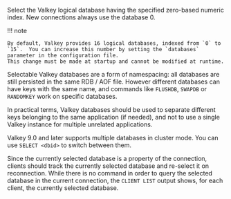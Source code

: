 Select the Valkey logical database having the specified zero-based numeric index.
New connections always use the database 0.

 !!! note

    By default, Valkey provides 16 logical databases, indexed from `0` to `15`.  You can increase this number by setting the `databases` parameter in the configuration file.  
    This change must be made at startup and cannot be modified at runtime.

Selectable Valkey databases are a form of namespacing: all databases are still persisted in the same RDB / AOF file. However different databases can have keys with the same name, and commands like `FLUSHDB`, `SWAPDB` or `RANDOMKEY` work on specific databases.

In practical terms, Valkey databases should be used to separate different keys belonging to the same application (if needed), and not to use a single Valkey instance for multiple unrelated applications.

Valkey 9.0 and later supports multiple databases in cluster mode. You can use `SELECT <dbid>`  to switch between them.

Since the currently selected database is a property of the connection, clients should track the currently selected database and re-select it on reconnection. While there is no command in order to query the selected database in the current connection, the `CLIENT LIST` output shows, for each client, the currently selected database.
